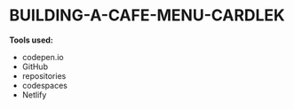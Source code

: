 # BUILDING-A-CAFE-MENU-CARDLEK
**Tools used:**
* codepen.io
* GitHub
* repositories
* codespaces
* Netlify